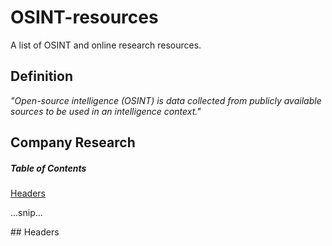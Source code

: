 # OSINT-resources
A list of OSINT and online research resources.

## Definition
_"Open-source intelligence (OSINT) is data collected from publicly available sources to be used in an intelligence context."_

## Company Research 



##### Table of Contents  
[Headers](#headers)  

...snip...    

<a name="headers"/>
## Headers
